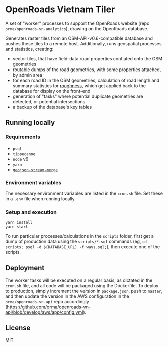 # OpenRoads Vietnam Tiler

A set of "worker" processes to support the OpenRoads website (repo `orma/openroads-vn-analytics`), drawing on the OpenRoads database.

Generates raster tiles from an OSM-API-v0.6-compatible database and pushes these tiles to a remote host. Additionally, runs geospatial processes and statistics, creating:

- vector tiles, that have field-data road properties conflated onto the OSM geometries
- routable dumps of the road geometries, with some properties attached, by admin area
- for each road ID in the OSM geometries, calculation of road length and summary statistics for [roughness](https://en.wikipedia.org/wiki/International_Roughness_Index), which get applied back to the database for display on the front-end
- generation of "tasks" where potential duplicate geometries are detected, or potential intersections
- a backup of the database's key tables

## Running locally

### Requirements

- `psql`
- `tippecanoe`
- `node` v6
- `yarn`
- [`geojson-stream-merge`](https://www.npmjs.com/package/geojson-stream-merge)

### Environment variables

The necessary environment variables are listed in the `cron.sh` file. Set these in a `.env` file when running locally.

### Setup and execution

```
yarn install
yarn start
```

To run particular processes/calculations in the `scripts` folder, first get a dump of production data using the `scripts/*.sql` commands (eg, `cd scripts; psql -d ${DATABASE_URL} -f ways.sql;`), then execute one of the scripts.

## Deployment

The worker tasks will be executed on a regular basis, as dictated in the `cron.sh` file, and all code will be packaged using the Dockerfile. To deploy to production, simply increment the version in `package.json`, push to `master`, and then update the version in the AWS configuration in the `orma/openroads-vn-api` repo accordingly (https://github.com/orma/openroads-vn-api/blob/develop/aws/app/config.yml).

## License

MIT
